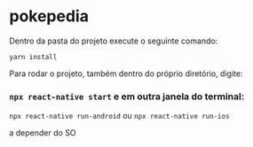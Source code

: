 # pokepedia

Dentro da pasta do projeto execute o seguinte comando:

`yarn install`

Para rodar o projeto, também dentro do próprio diretório,  digite:

### `npx react-native start` e em outra janela do terminal:

`npx react-native run-android` ou `npx react-native run-ios`

a depender do SO

